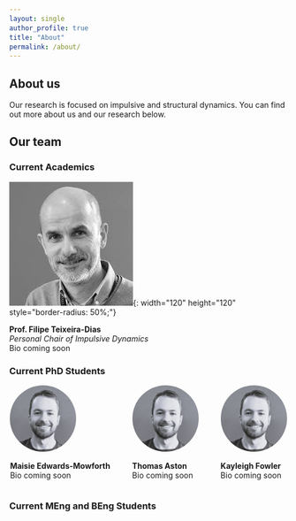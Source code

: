 ```yaml
---
layout: single
author_profile: true
title: "About"
permalink: /about/
---
```


## About us
Our research is focused on impulsive and structural dynamics. You can find out more about us and our research below.

## Our team 
### **Current Academics**
![FTD](../assets/images/headshots/ftd.jfif){: width="120" height="120" style="border-radius: 50%;"}  

**Prof. Filipe Teixeira-Dias**  
*Personal Chair of Impulsive Dynamics*  
Bio coming soon

### **Current PhD Students** 

<div style="display: flex; justify-content: center; gap: 40px; text-align: left; flex-wrap: wrap;">

<div>
  <img src="../assets/images/headshots/ta.JPG" alt="MEM" style="width: 120px; height: 120px; border-radius: 50%; object-fit: cover;">
  <p><strong>Maisie Edwards-Mowforth</strong><br>Bio coming soon</p>
</div>

<div>
  <img src="../assets/images/headshots/ta.JPG" alt="Thomas Aston" style="width: 120px; height: 120px; border-radius: 50%; object-fit: cover;">
  <p><strong>Thomas Aston</strong><br>Bio coming soon</p>
</div>

<div>
  <img src="../assets/images/headshots/ta.JPG" alt="KF" style="width: 120px; height: 120px; border-radius: 50%; object-fit: cover;">
  <p><strong>Kayleigh Fowler</strong><br>Bio coming soon</p>
</div>

</div>

### **Current MEng and BEng Students**